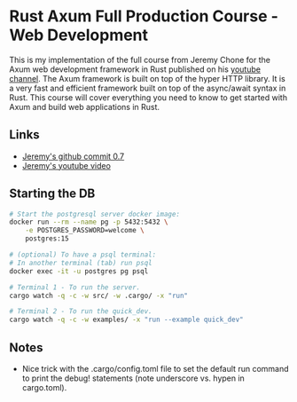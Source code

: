 # Rust Axum Full Production Course - Web Development

This is my implementation of the full course from Jeremy Chone for the Axum web development framework in Rust published on his [youtube channel](https://www.youtube.com/@JeremyChone). The Axum framework is built on top of the hyper HTTP library. It is a very fast and efficient framework built on top of the async/await syntax in Rust. This course will cover everything you need to know to get started with Axum and build web applications in Rust.

## Links
- [Jeremy's github commit 0.7](https://github.com/jeremychone-channel/rust-axum-course/commit/52ded5e01efce0fc237280d9a5e6b8d7c1436d9c)
- [Jeremy's youtube video](https://youtu.be/XZtlD_m59sM?si=u3TSMyB8M-cRByhj)

## Starting the DB
```sh
# Start the postgresql server docker image:
docker run --rm --name pg -p 5432:5432 \
    -e POSTGRES_PASSWORD=welcome \
    postgres:15
```

```sh
# (optional) To have a psql terminal:
# In another terminal (tab) run psql
docker exec -it -u postgres pg psql
```

```sh
# Terminal 1 - To run the server.
cargo watch -q -c -w src/ -w .cargo/ -x "run"

# Terminal 2 - To run the quick_dev.
cargo watch -q -c -w examples/ -x "run --example quick_dev"
```

## Notes
- Nice trick with the .cargo/config.toml file to set the default run command to print the debug! statements (note underscore vs. hypen in cargo.toml).
